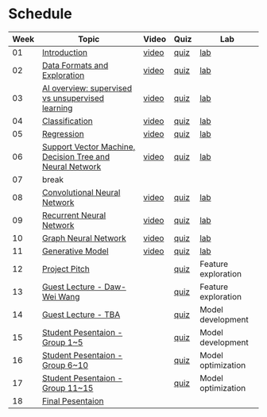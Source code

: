 Schedule
============================


|Week|Topic|Video|Quiz|Lab|
|--|--|--|--|--|
|01|[Introduction](weeks/01.md) | [video]() | [quiz](https://forms.gle/MoYQXECTnNAzvZtJ9) | [lab](https://www.kaggle.com/t/8f38a8f6de334ce68968dfb58f3a67a2) |
|02|[Data Formats and Exploration](weeks/02.md)|  [video]() | [quiz]()  | [lab]() |
|03|[AI overview: supervised vs unsupervised learning](weeks/03.md) |  [video]() | [quiz]()  | [lab]() |
|04|[Classification](weeks/04.md) |  [video]() | [quiz]()  | [lab]() |
|05|[Regression](weeks/05.md) |   [video]() | [quiz]()  | [lab]() |
|06|[Support Vector Machine, Decision Tree and Neural Network](weeks/06.md) |  [video]() | [quiz]()  | [lab]() |
|07| break |  |  |  |
|08|[Convolutional Neural Network](weeks/08.md) | [video]() | [quiz]()  | [lab]() |
|09|[Recurrent Neural Network](weeks/09.md) | [video]() | [quiz]()  | [lab]() |
|10|[Graph Neural Network]() |  [video]() | [quiz]()  | [lab]() |
|11|[Generative Model]() |  [video]() | [quiz]()  | [lab]() |
|12|[Project Pitch]() |  | [quiz]()  | Feature exploration | 
|13|[Guest Lecture - Daw-Wei Wang]() |  |  [quiz]()  | Feature exploration |
|14|[Guest Lecture - TBA]() |  |  [quiz]()  | Model development |
|15|[Student Pesentaion - Group 1~5]() |  | [quiz]()  |  Model development  |
|16|[Student Pesentaion - Group 6~10]() |  | [quiz]()  |  Model optimization |
|17|[Student Pesentaion - Group 11~15]() |  | [quiz]() | Model optimization |
|18|[Final Pesentaion]() |  |  |  |

